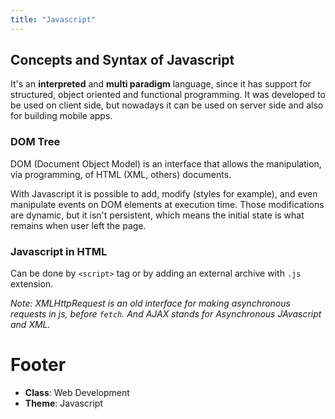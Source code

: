 ```yaml
---
title: "Javascript"
---
```


## Concepts and Syntax of Javascript

It's an **interpreted** and **multi paradigm** language, since it has support for structured, object oriented and functional programming. It was developed to be used on client side, but nowadays it can be used on server side and also for building mobile apps.

### DOM Tree

DOM (Document Object Model) is an interface that allows the manipulation, via programming, of HTML (XML, others) documents.

With Javascript it is possible to add, modify (styles for example), and even manipulate events on DOM elements at execution time. Those modifications are dynamic, but it isn't persistent, which means the initial state is what remains when user left the page.

### Javascript in HTML

Can be done by `<script>` tag or by adding an external archive with `.js` extension.

*Note: XMLHttpRequest is an old interface for making asynchronous requests in js, before `fetch`. And AJAX stands for Asynchronous JAvascript and XML.*

# Footer

- **Class**: Web Development
- **Theme**: Javascript